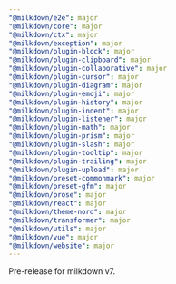 ```yaml
---
"@milkdown/e2e": major
"@milkdown/core": major
"@milkdown/ctx": major
"@milkdown/exception": major
"@milkdown/plugin-block": major
"@milkdown/plugin-clipboard": major
"@milkdown/plugin-collaborative": major
"@milkdown/plugin-cursor": major
"@milkdown/plugin-diagram": major
"@milkdown/plugin-emoji": major
"@milkdown/plugin-history": major
"@milkdown/plugin-indent": major
"@milkdown/plugin-listener": major
"@milkdown/plugin-math": major
"@milkdown/plugin-prism": major
"@milkdown/plugin-slash": major
"@milkdown/plugin-tooltip": major
"@milkdown/plugin-trailing": major
"@milkdown/plugin-upload": major
"@milkdown/preset-commonmark": major
"@milkdown/preset-gfm": major
"@milkdown/prose": major
"@milkdown/react": major
"@milkdown/theme-nord": major
"@milkdown/transformer": major
"@milkdown/utils": major
"@milkdown/vue": major
"@milkdown/website": major
---
```


Pre-release for milkdown v7.
